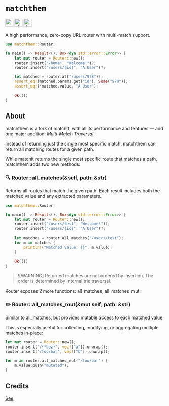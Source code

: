 # `matchthem`

[<img alt="crates.io" src="https://img.shields.io/crates/v/matchthem?style=for-the-badge" height="25">](https://crates.io/crates/matchthem)
[<img alt="github" src="https://img.shields.io/badge/github-matchthem-blue?style=for-the-badge" height="25">](https://github.com/DevYatsu/matchthem)
[<img alt="docs.rs" src="https://img.shields.io/docsrs/matchthem?style=for-the-badge" height="25">](https://docs.rs/matchthem)

A high performance, zero-copy URL router with multi-match support.

```rust
use matchthem::Router;

fn main() -> Result<(), Box<dyn std::error::Error>> {
    let mut router = Router::new();
    router.insert("/home", "Welcome!")?;
    router.insert("/users/{id}", "A User")?;

    let matched = router.at("/users/978")?;
    assert_eq!(matched.params.get("id"), Some("978"));
    assert_eq!(*matched.value, "A User");

    Ok(())
}
```

## About

matchthem is a fork of matchit, with all its performance and features — and one major addition: _Multi-Match Traversal_.

Instead of returning just the single most specific match, matchthem can return all matching routes for a given path.

While matchit returns the single most specific route that matches a path, matchthem adds two new methods:

### 🔍 Router::all_matches(&self, path: &str)

Returns all routes that match the given path. Each result includes both the matched value and any extracted parameters.

```rust
use matchthem::Router;

fn main() -> Result<(), Box<dyn std::error::Error>> {
    let mut router = Router::new();
    router.insert("/users/test", "Welcome!")?;
    router.insert("/users/{id}", "A User")?;

    let matches = router.all_matches("/users/test");
    for m in matches {
        println!("Matched value: {}", m.value);
    }

    Ok(())
}
```

> ![WARNING]
> Returned matches are not ordered by insertion. The order is determined by internal trie traversal.

Router exposes 2 more functions: all_matches, all_matches_mut.

### ✏️ Router::all_matches_mut(&mut self, path: &str)

Similar to all_matches, but provides mutable access to each matched value.

This is especially useful for collecting, modifying, or aggregating multiple matches in-place:

```rust
let mut router = Router::new();
router.insert("/{*baz}", vec!["a"]).unwrap();
router.insert("/foo/bar", vec!["b"]).unwrap();

for m in router.all_matches_mut("/foo/bar") {
    m.value.push("mutated");
}
```

## Credits

[See](https://github.com/ibraheemdev/matchit?tab=readme-ov-file#credits).

